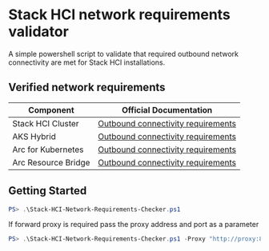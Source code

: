 # Stack HCI network requirements validator 

A simple powershell script to validate that required outbound network connectivity are met for Stack HCI installations.

## Verified network requirements

| Component | Official Documentation |
| --------- | -------------------------- |
| Stack HCI Cluster | [Outbound connectivity requirements](https://learn.microsoft.com/en-us/azure-stack/hci/concepts/firewall-requirements#recommended-firewall-urls) |
| AKS Hybrid | [Outbound connectivity requirements](https://learn.microsoft.com/en-us/azure-stack/aks-hci/system-requirements?tabs=allow-table#network-requirements ) |
| Arc for Kubernetes | [Outbound connectivity requirements](https://learn.microsoft.com/en-us/azure/azure-arc/kubernetes/quickstart-connect-cluster?tabs=azure-cli#meet-network-requirements) |
| Arc Resource Bridge | [Outbound connectivity requirements](https://learn.microsoft.com/en-us/azure-stack/hci/manage/azure-arc-vm-management-prerequisites) |

## Getting Started

```powershell
PS> .\Stack-HCI-Network-Requirements-Checker.ps1
```

If forward proxy is required pass the proxy address and port as a parameter

```powershell
PS> .\Stack-HCI-Network-Requirements-Checker.ps1 -Proxy "http://proxy:8080"
```
